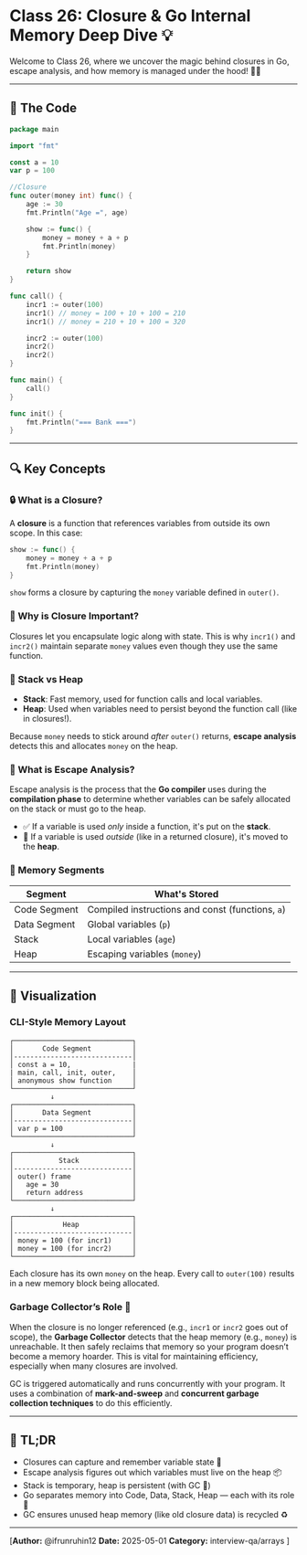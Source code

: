 # Class 26: Closure & Go Internal Memory Deep Dive 💡

Welcome to Class 26, where we uncover the magic behind closures in Go, escape analysis, and how memory is managed under the hood! 🧠🔥

---

## 🧾 The Code

```go
package main

import "fmt"

const a = 10
var p = 100

//Closure
func outer(money int) func() {
	age := 30
	fmt.Println("Age =", age)

	show := func() {
		money = money + a + p
		fmt.Println(money)
	}

	return show
}

func call() {
	incr1 := outer(100)
	incr1() // money = 100 + 10 + 100 = 210
	incr1() // money = 210 + 10 + 100 = 320

	incr2 := outer(100)
	incr2()
	incr2()
}

func main() {
	call()
}

func init() {
	fmt.Println("=== Bank ===")
}
```

---

## 🔍 Key Concepts

### 🔒 What is a Closure?
A **closure** is a function that references variables from outside its own scope. In this case:

```go
show := func() {
    money = money + a + p
    fmt.Println(money)
}
```
`show` forms a closure by capturing the `money` variable defined in `outer()`.

### 🧠 Why is Closure Important?
Closures let you encapsulate logic along with state. This is why `incr1()` and `incr2()` maintain separate `money` values even though they use the same function.

### 🧮 Stack vs Heap
- **Stack**: Fast memory, used for function calls and local variables.
- **Heap**: Used when variables need to persist beyond the function call (like in closures!).

Because `money` needs to stick around *after* `outer()` returns, **escape analysis** detects this and allocates `money` on the heap.

### 🧪 What is Escape Analysis?
Escape analysis is the process that the **Go compiler** uses during the **compilation phase** to determine whether variables can be safely allocated on the stack or must go to the heap.

- ✅ If a variable is used *only* inside a function, it's put on the **stack**.
- 🚀 If a variable is used *outside* (like in a returned closure), it's moved to the **heap**.

### 🧱 Memory Segments
| Segment        | What's Stored                         |
|----------------|----------------------------------------|
| Code Segment   | Compiled instructions and const (functions, `a`)      |
| Data Segment   | Global variables (`p`)                 |
| Stack          | Local variables (`age`)                |
| Heap           | Escaping variables (`money`)           |

---

## 🧠 Visualization

### CLI-Style Memory Layout

```
┌─────────────────────────────┐
│       Code Segment          │
│-----------------------------│
│ const a = 10,               |
| main, call, init, outer,    │
│ anonymous show function     │
└─────────────────────────────┘
          ↓
┌─────────────────────────────┐
│       Data Segment          │
│-----------------------------│
│ var p = 100                 │              
└─────────────────────────────┘
          ↓
┌─────────────────────────────┐
│           Stack             │
│-----------------------------│
│ outer() frame               │
│   age = 30                  │
│   return address            │
└─────────────────────────────┘
          ↓
┌─────────────────────────────┐
│            Heap             │
│-----------------------------│
│ money = 100 (for incr1)     │
│ money = 100 (for incr2)     │
└─────────────────────────────┘
```

Each closure has its own `money` on the heap. Every call to `outer(100)` results in a new memory block being allocated.

### Garbage Collector’s Role 🧹
When the closure is no longer referenced (e.g., `incr1` or `incr2` goes out of scope), the **Garbage Collector** detects that the heap memory (e.g., `money`) is unreachable. It then safely reclaims that memory so your program doesn’t become a memory hoarder. This is vital for maintaining efficiency, especially when many closures are involved.

GC is triggered automatically and runs concurrently with your program. It uses a combination of **mark-and-sweep** and **concurrent garbage collection techniques** to do this efficiently.

---

## 🧠 TL;DR
- Closures can capture and remember variable state 🔁
- Escape analysis figures out which variables must live on the heap 📦
- Stack is temporary, heap is persistent (with GC 🧹)
- Go separates memory into Code, Data, Stack, Heap — each with its role 🧩
- GC ensures unused heap memory (like old closure data) is recycled ♻️

---


[**Author:** @ifrunruhin12
**Date:** 2025-05-01
**Category:** interview-qa/arrays
]
